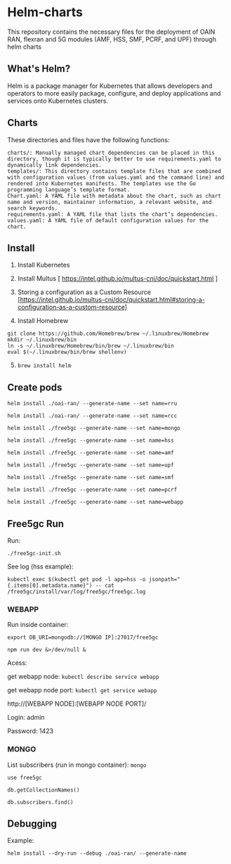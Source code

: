 # Helm-charts
This repository contains the necessary files for the deployment of OAIN RAN, flexran and 5G modules (AMF, HSS, SMF, PCRF, and UPF) through helm charts

## What's Helm?

Helm is a package manager for Kubernetes that allows developers and operators to more easily package, configure, and deploy applications and services onto Kubernetes clusters.

## Charts
These directories and files have the following functions:

    charts/: Manually managed chart dependencies can be placed in this directory, though it is typically better to use requirements.yaml to dynamically link dependencies.
    templates/: This directory contains template files that are combined with configuration values (from values.yaml and the command line) and rendered into Kubernetes manifests. The templates use the Go programming language’s template format.
    Chart.yaml: A YAML file with metadata about the chart, such as chart name and version, maintainer information, a relevant website, and search keywords.
    requirements.yaml: A YAML file that lists the chart’s dependencies.
    values.yaml: A YAML file of default configuration values for the chart.

## Install 
1. Install Kubernetes

2. Install Multus [ https://intel.github.io/multus-cni/doc/quickstart.html ]

3. Storing a configuration as a Custom Resource [https://intel.github.io/multus-cni/doc/quickstart.html#storing-a-configuration-as-a-custom-resource]

4. Install Homebrew

```
git clone https://github.com/Homebrew/brew ~/.linuxbrew/Homebrew
mkdir ~/.linuxbrew/bin
ln -s ~/.linuxbrew/Homebrew/bin/brew ~/.linuxbrew/bin
eval $(~/.linuxbrew/bin/brew shellenv)
```

5. ``brew install helm``


## Create pods

``helm install ./oai-ran/ --generate-name --set name=rru``

``helm install ./oai-ran/ --generate-name --set name=rcc``

``helm install ./free5gc --generate-name --set name=mongo``

``helm install ./free5gc --generate-name --set name=hss``

``helm install ./free5gc --generate-name --set name=amf``

``helm install ./free5gc --generate-name --set name=upf``

``helm install ./free5gc --generate-name --set name=smf``

``helm install ./free5gc --generate-name --set name=pcrf``

``helm install ./free5gc --generate-name --set name=webapp``


## Free5gc Run 

Run:

``./free5gc-init.sh``

See log (hss example):

``kubectl exec $(kubectl get pod -l app=hss -o jsonpath="{.items[0].metadata.name}") -- cat /free5gc/install/var/log/free5gc/free5gc.log``

### WEBAPP

Run inside container:

``export DB_URI=mongodb://[MONGO IP]:27017/free5gc``

``npm run dev &>/dev/null &``

Acess:

get webapp node: ``kubectl describe service webapp``

get webapp node port: ``kubectl get service webapp``


http://[WEBAPP NODE]:[WEBAPP NODE PORT]/

Login: admin

Password: 1423

### MONGO

List subscribers (run in mongo container):
``mongo``

``use free5gc``

``db.getCollectionNames()``

``db.subscribers.find()``

## Debugging

Example:

``helm install --dry-run --debug ./oai-ran/ --generate-name``


